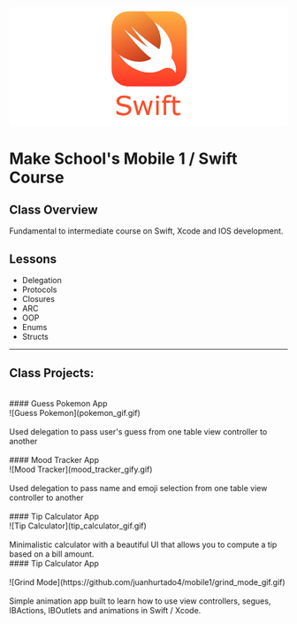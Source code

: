 ![Make School Logo](swift_cover.png)

# Make School's Mobile 1 / Swift Course

## Class Overview
Fundamental to intermediate course on Swift, Xcode and IOS development.

## Lessons
* Delegation
* Protocols
* Closures
* ARC
* OOP
* Enums
* Structs
___

## Class Projects:
<br>
#### Guess Pokemon App
<br>
![Guess Pokemon](pokemon_gif.gif)
<br>
<br>
Used delegation to pass user's guess from one table view controller to another
<br>
<br>
#### Mood Tracker App
<br>
![Mood Tracker](mood_tracker_gify.gif)
<br>
<br>
Used delegation to pass name and emoji selection from one table view controller to another
<br>
<br>
#### Tip Calculator App
<br>
![Tip Calculator](tip_calculator_gif.gif)
<br>
<br>
Minimalistic calculator with a beautiful UI that allows you to compute a tip based on a bill amount.
<br>
#### Tip Calculator App
<br>
<br>
![Grind Mode](https://github.com/juanhurtado4/mobile1/grind_mode_gif.gif)
<br>
<br>
Simple animation app built to learn how to use view controllers, segues, IBActions, IBOutlets and animations in Swift / Xcode.
<br>
